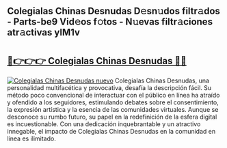 ## Colegialas Chinas Desnudas D𝚎sn𝚞dos filtr𝚊dos - Parts-be9 Vid𝚎os f𝚘tos - N𝚞evas filtr𝚊ciones atr𝚊ctivas ylM1v

# <h2><a href="http://mb7kd5.tromn.icu/?c=Colegialas+Chinas+Desnudas">🔗👉👉👉 Colegialas Chinas Desnudas 🔗🔗</a></h2>

[![Colegialas Chinas Desnudas nuevo](https://i.imgur.com/pEAQMta.gif)](http://mb7kd5.tromn.icu/?c=Colegialas+Chinas+Desnudas)
Colegialas Chinas Desnudas, una personalidad multifacética y provocativa, desafía la descripción fácil. Su método poco convencional de interactuar con el público en línea ha atraído y ofendido a los seguidores, estimulando debates sobre el consentimiento, la expresión artística y la esencia de las comunidades virtuales. Aunque se desconoce su rumbo futuro, su papel en la redefinición de la esfera digital es incuestionable. Con una dedicación inquebrantable y un atractivo innegable, el impacto de Colegialas Chinas Desnudas en la comunidad en línea es ilimitado.
